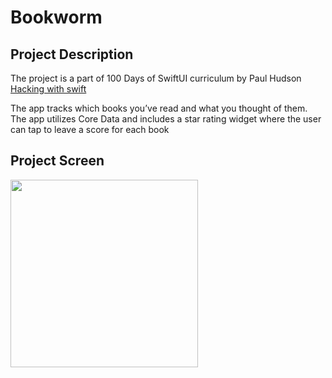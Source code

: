 # Bookworm

## Project Description

The project is a part of 100 Days of SwiftUI curriculum by Paul Hudson [Hacking with swift](https://www.hackingwithswift.com/100/swiftui)

The app tracks which books you’ve read and what you thought of them.
The app utilizes Core Data and includes a star rating widget where the user can tap to leave a score for each book

## Project Screen

<img src="images/UnitConverter1.png" width="300">

